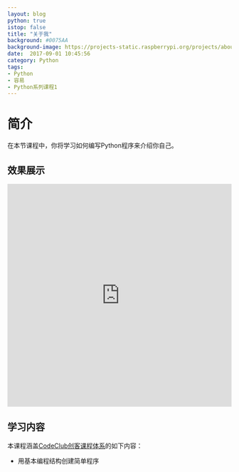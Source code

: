 ```yaml
---
layout: blog
python: true
istop: false
title: "关于我"
background: #0075AA
background-image: https://projects-static.raspberrypi.org/projects/about-me/a1fca812ab1d57325a0da35d8a27c922e75dc415/en/images/about-me.png
date:  2017-09-01 10:45:56
category: Python
tags:
- Python
- 容易
- Python系列课程1
---
```


# 简介

在本节课程中，你将学习如何编写Python程序来介绍你自己。

## 效果展示

<iframe src="https://trinket.io/embed/python/a1f663ae0d?outputOnly=true&amp;start=result" width="100%" height="500" frameborder="0" marginwidth="0" marginheight="0" allowfullscreen=""></iframe>

## 学习内容

本课程涵盖[CodeClub创客课程体系](http://www.codeclub.cn/course)的如下内容：

* 用基本编程结构创建简单程序

